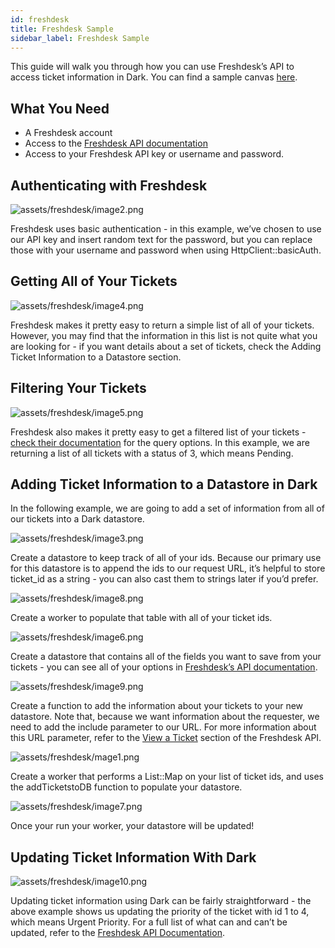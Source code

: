 ```yaml
---
id: freshdesk
title: Freshdesk Sample
sidebar_label: Freshdesk Sample
---
```


This guide will walk you through how you can use Freshdesk’s API to access ticket information in Dark. You can find a sample canvas [here](https://darklang.com/a/sample-freshdesk).

## What You Need

- A Freshdesk account
- Access to the [Freshdesk API documentation](https://developers.freshdesk.com/)
- Access to your Freshdesk API key or username and password.

## Authenticating with Freshdesk

![assets/freshdesk/image2.png](assets/freshdesk/image2.png)

Freshdesk uses basic authentication - in this example, we’ve chosen to use our API key and insert random text for the password, but you can replace those with your username and password when using HttpClient::basicAuth.

## Getting All of Your Tickets

![assets/freshdesk/image4.png](assets/freshdesk/Image4.png)

Freshdesk makes it pretty easy to return a simple list of all of your tickets. However, you may find that the information in this list is not quite what you are looking for - if you want details about a set of tickets, check the Adding Ticket Information to a Datastore section.

## Filtering Your Tickets

![assets/freshdesk/image5.png](assets/freshdesk/image5.png)

Freshdesk also makes it pretty easy to get a filtered list of your tickets - [check their documentation](https://developers.freshdesk.com/api/#filter_tickets) for the query options. In this example, we are returning a list of all tickets with a status of 3, which means Pending.

## Adding Ticket Information to a Datastore in Dark

In the following example, we are going to add a set of information from all of our tickets into a Dark datastore.

![assets/freshdesk/image3.png](assets/freshdesk/Image3.png)

Create a datastore to keep track of all of your ids. Because our primary use for this datastore is to append the ids to our request URL, it’s helpful to store ticket_id as a string - you can also cast them to strings later if you’d prefer.

![assets/freshdesk/image8.png](assets/freshdesk/image8.png)

Create a worker to populate that table with all of your ticket ids.

![assets/freshdesk/image6.png](assets/freshdesk/image6.png)

Create a datastore that contains all of the fields you want to save from your tickets - you can see all of your options in [Freshdesk’s API documentation](https://developers.freshdesk.com/api/#view_a_ticket).

![assets/freshdesk/image9.png](assets/freshdesk/image9.png)

Create a function to add the information about your tickets to your new datastore. Note that, because we want information about the requester, we need to add the include parameter to our URL. For more information about this URL parameter, refer to the [View a Ticket](https://developers.freshdesk.com/api/#view_a_ticket) section of the Freshdesk API.

![assets/freshdesk/mage1.png](assets/freshdesk/image1.png)

Create a worker that performs a List::Map on your list of ticket ids, and uses the addTicketstoDB function to populate your datastore.

![assets/freshdesk/image7.png](assets/freshdesk//image7.png)

Once your run your worker, your datastore will be updated!

## Updating Ticket Information With Dark

![assets/freshdesk/image10.png](assets/freshdesk/image10.png)

Updating ticket information using Dark can be fairly straightforward - the above example shows us updating the priority of the ticket with id 1 to 4, which means Urgent Priority. For a full list of what can and can’t be updated, refer to the [Freshdesk API Documentation](https://developers.freshdesk.com/api/#update_ticket).
